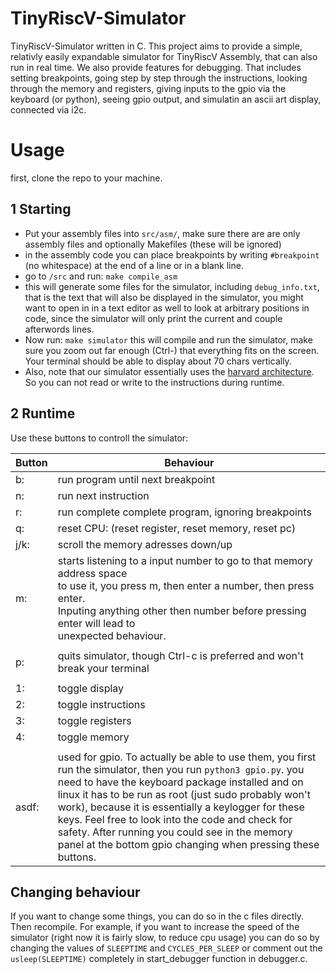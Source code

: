 # TinyRiscV-Simulator
TinyRiscV-Simulator written in C. This project aims to provide a simple, relativly easily expandable simulator for TinyRiscV Assembly, that can also run in real time. We also provide features for debugging. That includes setting breakpoints, going step by step through the instructions, looking through the memory and registers, giving inputs to the gpio via the keyboard (or python), seeing gpio output, and simulatin an ascii art display, connected via i2c.

# Usage
first, clone the repo to your machine.

## 1 Starting
- Put your assembly files into `src/asm/`, make sure there are are only assembly files and optionally Makefiles (these will be ignored)
- in the assembly code you can place breakpoints by writing `#breakpoint` (no whitespace) at the end of a line or in a blank line.
- go to `/src` and run: `make compile_asm`
- this will generate some files for the simulator, including `debug_info.txt`, that is the text that will also be displayed in the simulator, you might want to open in in a text editor as well to look at arbitrary positions in code, since the simulator will only print the current and couple afterwords lines.
- Now run: `make simulator`
  this will compile and run the simulator, make sure you zoom out far enough (Ctrl-) that everything fits on the screen. Your terminal should be able to display about 70 chars vertically.
- Also, note that our simulator essentially uses the [harvard architecture](https://en.wikipedia.org/wiki/Harvard_architecture). So you can not read or write to the instructions during runtime. 

## 2 Runtime
Use these buttons to controll the simulator:

| Button | Behaviour                       |
| ------ | -------------------------------------------------------------------------------------------------------------------------------------------------------------------------------------------------------------------------------------------------------------------------------------------------------------------------------------------------------------------------------------------------------------------------------------------------------- |
| b:     | run program until next breakpoint                                                                                                                                                                                                                                                                                                                                                                                                                        |
| n:     | run next instruction                                                                                                                                                                                                                                                                                                                                                                                                                                     |
| r:     | run complete complete program, ignoring breakpoints   |  
| q:     | reset CPU: (reset register, reset memory, reset pc)                                                                                                                                                                                                                                                                                                                                                                                                      |
| j/k:   | scroll the memory adresses down/up                                                                                                                                                                                                                                                                                                                                                                                                                       |
| m:     | starts listening to a input number to go to that memory address space<br>to use it, you press m, then enter a number, then press enter.<br>Inputing anything other then number before pressing enter will lead to <br>unexpected behaviour.                                                                                                                                                                                                              |
|        |                                                                                                                                                                                                                                                                                                                                                                                                                                                          |
| p:     | quits simulator, though Ctrl-c is preferred and won't break your terminal                                                                                                                                                                                                                                                                                                                                                                                |
|        |                                                                                                                                                                                                                                                                                                                                                                                                                                                          |
| 1:     | toggle display                                                                                                                                                                                                                                                                                                                                                                                                                                           |
| 2:     | toggle instructions                                                                                                                                                                                                                                                                                                                                                                                                                                      |
| 3:     | toggle registers                                                                                                                                                                                                                                                                                                                                                                                                                                         |
| 4:     | toggle memory                                                                                                                                                                                                                                                                                                                                                                                                                                            |
|        |                                                                                                                                                                                                                                                                                                                                                                                                                                                          |
| asdf:  | used for gpio. To actually be able to use them, you first run the simulator, then you run `python3 gpio.py`. you need to have the keyboard package installed and on linux it has to be run as root (just sudo probably won't work), because it is essentially a keylogger for these keys. Feel free to look into the code and check for safety. After running you could see in the memory panel at the bottom gpio changing when pressing these buttons. |



## Changing behaviour
If you want to change some things, you can do so in the c files directly. Then recompile.
For example, if you want to increase the speed of the simulator (right now it is fairly slow,
to reduce cpu usage) you can do so by changing the values of `SLEEPTIME` and `CYCLES_PER_SLEEP`
or comment out the `usleep(SLEEPTIME)` completely in start_debugger function in debugger.c.
